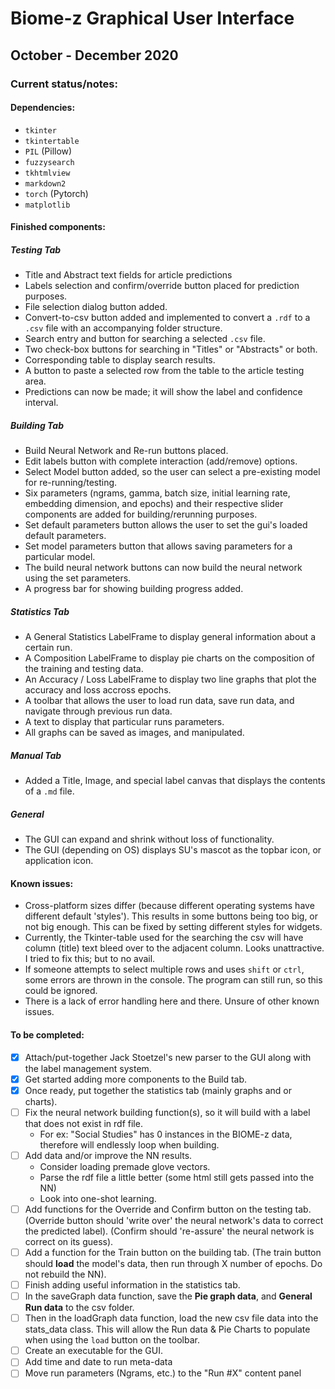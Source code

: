 # Biome-z Graphical User Interface

## October - December 2020

### Current status/notes:

#### Dependencies:
- `tkinter`
- `tkintertable`
- `PIL` (Pillow)
- `fuzzysearch`
- `tkhtmlview`
- `markdown2`
- `torch` (Pytorch)
- `matplotlib`

#### Finished components:
##### Testing Tab
- Title and Abstract text fields for article predictions
- Labels selection and confirm/override button placed for prediction purposes.
- File selection dialog button added.
- Convert-to-csv button added and implemented to convert a `.rdf` to a `.csv` file with an accompanying folder structure.
- Search entry and button for searching a selected `.csv` file.
- Two check-box buttons for searching in "Titles" or "Abstracts" or both.
- Corresponding table to display search results.
- A button to paste a selected row from the table to the article testing area.
- Predictions can now be made; it will show the label and confidence interval.
##### Building Tab
- Build Neural Network and Re-run buttons placed.
- Edit labels button with complete interaction (add/remove) options.
- Select Model button added, so the user can select a pre-existing model for re-running/testing.
- Six parameters (ngrams, gamma, batch size, initial learning rate, embedding dimension, and epochs) and their respective slider components are added for building/rerunning purposes.
- Set default parameters button allows the user to set the gui's loaded default parameters.
- Set model parameters button that allows saving parameters for a particular model.
- The build neural network buttons can now build the neural network using the set parameters.
- A progress bar for showing building progress added.
##### Statistics Tab
- A General Statistics LabelFrame to display general information about a certain run.
- A Composition LabelFrame to display pie charts on the composition of the training and testing data.
- An Accuracy / Loss LabelFrame to display two line graphs that plot the accuracy and loss accross epochs.
- A toolbar that allows the user to load run data, save run data, and navigate through previous run data.
- A text to display that particular runs parameters.
- All graphs can be saved as images, and manipulated.
##### Manual Tab
- Added a Title, Image, and special label canvas that displays the contents of a `.md` file.
##### General
- The GUI can expand and shrink without loss of functionality.
- The GUI (depending on OS) displays SU's mascot as the topbar icon, or application icon.

#### Known issues:
- Cross-platform sizes differ (because different operating systems have different default 'styles'). This results in some buttons being too big, or not big enough. This can be fixed by setting different styles for widgets.
- Currently, the Tkinter-table used for the searching the csv will have column (title) text bleed over to the adjacent column. Looks unattractive. I tried to fix this; but to no avail.
- If someone attempts to select multiple rows and uses `shift` or `ctrl`, some errors are thrown in the console. The program can still run, so this could be ignored.
- There is a lack of error handling here and there. Unsure of other known issues.

#### To be completed:
- [X] Attach/put-together Jack Stoetzel's new parser to the GUI along with the label management system.
- [X] Get started adding more components to the Build tab.
- [X] Once ready, put together the statistics tab (mainly graphs and or charts).
- [ ] Fix the neural network building function(s), so it will build with a label that does not exist in rdf file.
  - For ex: "Social Studies" has 0 instances in the BIOME-z data, therefore will endlessly loop when building.
- [ ] Add data and/or improve the NN results.
  - Consider loading premade glove vectors.
  - Parse the rdf file a little better (some html still gets passed into the NN)
  - Look into one-shot learning.
- [ ] Add functions for the Override and Confirm button on the testing tab. (Override button should 'write over' the neural network's data to correct the predicted label). (Confirm should 're-assure' the neural network is correct on its guess).
- [ ] Add a function for the Train button on the building tab. (The train button should **load** the model's data, then run through X number of epochs. Do not rebuild the NN).
- [ ] Finish adding useful information in the statistics tab.
- [ ] In the saveGraph data function, save the **Pie graph data**, and **General Run data** to the csv folder.
- [ ] Then in the loadGraph data function, load the new csv file data into the stats_data class. This will allow the Run data & Pie Charts to populate when using the `load` button on the toolbar.
- [ ] Create an executable for the GUI.
- [ ] Add time and date to run meta-data
- [ ] Move run parameters (Ngrams, etc.) to the "Run #X" content panel

